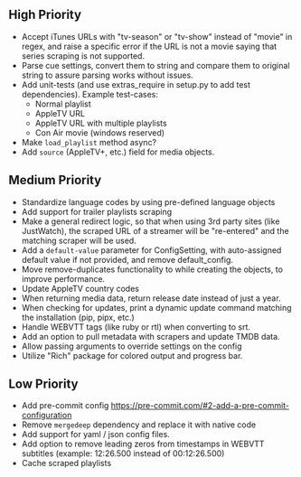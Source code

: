 ## High Priority
* Accept iTunes URLs with "tv-season" or "tv-show" instead of "movie" in regex, and raise a specific error if the URL is not a movie saying that series scraping is not supported.
* Parse cue settings, convert them to string and compare them to original string to assure parsing works without issues.
* Add unit-tests (and use extras_require in setup.py to add test dependencies). Example test-cases:
    * Normal playlist
    * AppleTV URL
    * AppleTV URL with multiple playlists
    * Con Air movie (windows reserved)
* Make `load_playlist` method async?
* Add `source` (AppleTV+, etc.) field for media objects.

## Medium Priority
* Standardize language codes by using pre-defined language objects
* Add support for trailer playlists scraping
* Make a general redirect logic, so that when using 3rd party sites (like JustWatch), the scraped URL of a streamer will be "re-entered" and the matching scraper will be used.
* Add a `default-value` parameter for ConfigSetting, with auto-assigned default value if not provided, and remove default_config.
* Move remove-duplicates functionality to while creating the objects, to improve performance.
* Update AppleTV country codes
* When returning media data, return release date instead of just a year.
* When checking for updates, print a dynamic update command matching the installation (pip, pipx, etc.)
* Handle WEBVTT tags (like ruby or rtl) when converting to srt.
* Add an option to pull metadata with scrapers and update TMDB data.
* Allow passing arguments to override settings on the config
* Utilize "Rich" package for colored output and progress bar.

## Low Priority
* Add pre-commit config https://pre-commit.com/#2-add-a-pre-commit-configuration
* Remove `mergedeep` dependency and replace it with native code
* Add support for yaml / json config files.
* Add option to remove leading zeros from timestamps in WEBVTT subtitles (example: 12:26.500 instead of 00:12:26.500)
* Cache scraped playlists
